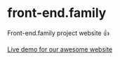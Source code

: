 # front-end.family

Front-end.family project website :+1:

[Live demo for our awesome website](https://haendzel.github.io/front-end-family)
